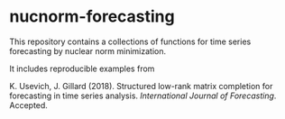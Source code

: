 # nucnorm-forecasting
This repository contains a collections of functions for time series forecasting by nuclear norm minimization.

It includes reproducible examples from 

  K. Usevich, J. Gillard (2018). Structured low-rank matrix completion for forecasting in time series analysis. _International Journal of Forecasting_. Accepted.


